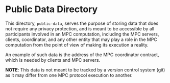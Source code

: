 # Public Data Directory
This directory, `public-data`, serves the purpose of storing data that
does not require any privacy protection, and is meant to be accessible
by all participants involved in an MPC computation, including the
MPC servers, clients, coordinator, and any other entity that may play a
role in the MPC computation from the point of view of making its
execution a reality.

An example of such data is the address of the MPC coordinator contract,
which is needed by clients and MPC servers.

**NOTE**: This data is not meant to be tracked by a version control
system (git) as it may differ from one MPC protocol execution to
another.
